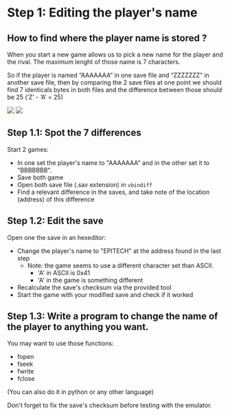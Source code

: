 # Step 1: Editing the player's name

## How to find where the player name is stored ?

When you start a new game allows us to pick a new name for the player and the rival.
The maximum lenght of those name is 7 characters.

So if the player is named “AAAAAAA” in one save file and “ZZZZZZZ” in another save file, then by comparing the 2 save files at one point we should find 7 identicals bytes in both files and the difference between
those should be 25 (‘Z’ - ‘A’ = 25)

![](../img/cap3.png)
![](../img/cap4.png)

## Step 1.1: Spot the 7 differences

 Start 2 games:
- In one set the player's name to "AAAAAAA" and in the other set it to "BBBBBBB".
- Save both game
- Open both save file (.sav extension) in `vbindiff`
- Find a relevant difference in the saves, and take note of the location (address) of this difference

## Step 1.2: Edit the save

Open one the save in an hexeditor:

- Change the player's name to "EPITECH" at the address found in the last step
	- Note: the game seems to use a different character set than ASCII.
		- 'A' in ASCII is 0x41
		- 'A' in the game is something different
- Recalculate the save's checksum via the provided tool
- Start the game with your modified save and check if it worked

## Step 1.3: Write a program to change the name of the player to anything you want.

You may want to use those functions:

- fopen
- fseek
- fwrite
- fclose

(You can also do it in python or any other language)

Don't forget to fix the save's checksum before testing with the emulator.
